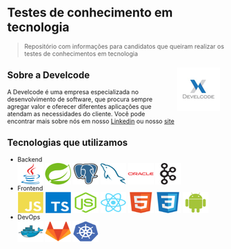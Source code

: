 # Testes de conhecimento em tecnologia

> Repositório com informações para candidatos que queiram realizar os testes de conhecimentos em tecnologia

<img src=".assets/logo.jpeg" style="float: right; margin: 10px;" alt="Develcode Logo" width="100" height="100">

## Sobre a Develcode

A Develcode é uma empresa especializada no desenvolvimento de software, que procura sempre agregar valor e oferecer diferentes aplicações que atendam as necessidades do cliente. Você pode encontrar mais sobre nós em nosso [Linkedin](https://www.linkedin.com/company/develcode/mycompany/) ou nosso [site](https://www.develcode.com.br/)

## Tecnologias que utilizamos

<ul>
  <li>
    Backend
    <div>
        <img align="center" alt="CSS" height="50" width="60" src="https://raw.githubusercontent.com/devicons/devicon/master/icons/java/java-original.svg" />
        <img align="center" alt="Js" height="50" width="60" src="https://raw.githubusercontent.com/devicons/devicon/master/icons/spring/spring-original.svg" />
        <img align="center" alt="Js" height="50" width="60" src="https://raw.githubusercontent.com/devicons/devicon/master/icons/postgresql/postgresql-original.svg" />
        <img align="center" alt="Js" height="50" width="60" src="https://raw.githubusercontent.com/devicons/devicon/master/icons/mysql/mysql-original.svg" />
        <img align="center" alt="Js" height="50" width="60" src="https://raw.githubusercontent.com/devicons/devicon/master/icons/oracle/oracle-original.svg" />
        <img align="center" alt="Js" height="50" width="60" src="https://raw.githubusercontent.com/devicons/devicon/master/icons/apachekafka/apachekafka-original.svg" />
    </div>
  </li>
  <li>
    Frontend
    <div>
        <img align="center" alt="Js" height="50" width="60" src="https://raw.githubusercontent.com/devicons/devicon/master/icons/javascript/javascript-plain.svg" />
        <img align="center" alt="Ts" height="50" width="60" src="https://raw.githubusercontent.com/devicons/devicon/master/icons/typescript/typescript-plain.svg" />
        <img align="center" alt="Node" height="50" width="60" src="https://raw.githubusercontent.com/devicons/devicon/master/icons/nodejs/nodejs-original.svg" />
        <img align="center" alt="React" height="50" width="60" src="https://raw.githubusercontent.com/devicons/devicon/master/icons/react/react-original.svg" />
        <img align="center" alt="HTML" height="50" width="60" src="https://raw.githubusercontent.com/devicons/devicon/master/icons/html5/html5-original.svg" />
        <img align="center" alt="CSS" height="50" width="60" src="https://raw.githubusercontent.com/devicons/devicon/master/icons/css3/css3-original.svg" />
        <img align="center" alt="Jest" height="50" width="60" src="https://raw.githubusercontent.com/devicons/devicon/master/icons/android/android-original.svg" />
        </div>
  </li>
  <li>
    DevOps
    <div>
        <img align="center" alt="CSS" height="50" width="60" src="https://raw.githubusercontent.com/devicons/devicon/master/icons/docker/docker-original.svg" />
        <img align="center" alt="Js" height="50" width="60" src="https://raw.githubusercontent.com/devicons/devicon/master/icons/gitlab/gitlab-original.svg" />
        <img align="center" alt="Js" height="50" width="60" src="https://raw.githubusercontent.com/devicons/devicon/master/icons/kubernetes/kubernetes-plain.svg" />
    </div>
  </li>
</ul>
